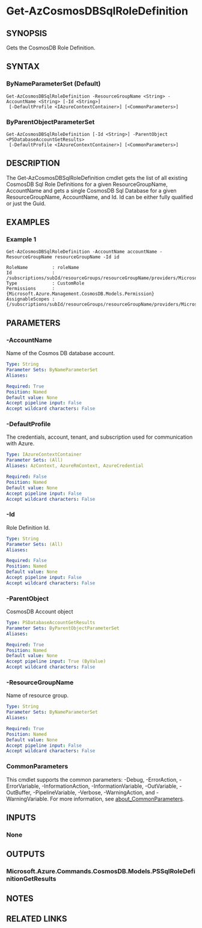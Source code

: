 ﻿---
external help file: Microsoft.Azure.PowerShell.Cmdlets.CosmosDB.dll-Help.xml
Module Name: Az.CosmosDB
online version: https://learn.microsoft.com/powershell/module/az.cosmosdb/get-azcosmosdbsqlroledefinition
schema: 2.0.0
---

# Get-AzCosmosDBSqlRoleDefinition

## SYNOPSIS
Gets the CosmosDB Role Definition.

## SYNTAX

### ByNameParameterSet (Default)
```
Get-AzCosmosDBSqlRoleDefinition -ResourceGroupName <String> -AccountName <String> [-Id <String>]
 [-DefaultProfile <IAzureContextContainer>] [<CommonParameters>]
```

### ByParentObjectParameterSet
```
Get-AzCosmosDBSqlRoleDefinition [-Id <String>] -ParentObject <PSDatabaseAccountGetResults>
 [-DefaultProfile <IAzureContextContainer>] [<CommonParameters>]
```

## DESCRIPTION
The Get-AzCosmosDBSqlRoleDefinition cmdlet gets the list of all existing CosmosDB Sql Role Definitions for a given ResourceGroupName, AccountName and gets a single CosmosDB Sql Database for a given ResourceGroupName, AccountName, and Id.
Id can be either fully qualified or just the Guid.

## EXAMPLES

### Example 1
```
Get-AzCosmosDBSqlRoleDefinition -AccountName accountName -ResourceGroupName resourceGroupName -Id id

RoleName         : roleName
Id               : /subscriptions/subId/resourceGroups/resourceGroupName/providers/Microsoft.DocumentDB/databaseAccounts/accountName/sqlRoleDefinitions/id
Type             : CustomRole
Permissions      : {Microsoft.Azure.Management.CosmosDB.Models.Permission}
AssignableScopes : {/subscriptions/subId/resourceGroups/resourceGroupName/providers/Microsoft.DocumentDB/databaseAccounts/accountName}
```

## PARAMETERS

### -AccountName
Name of the Cosmos DB database account.

```yaml
Type: String
Parameter Sets: ByNameParameterSet
Aliases:

Required: True
Position: Named
Default value: None
Accept pipeline input: False
Accept wildcard characters: False
```

### -DefaultProfile
The credentials, account, tenant, and subscription used for communication with Azure.

```yaml
Type: IAzureContextContainer
Parameter Sets: (All)
Aliases: AzContext, AzureRmContext, AzureCredential

Required: False
Position: Named
Default value: None
Accept pipeline input: False
Accept wildcard characters: False
```

### -Id
Role Definition Id.

```yaml
Type: String
Parameter Sets: (All)
Aliases:

Required: False
Position: Named
Default value: None
Accept pipeline input: False
Accept wildcard characters: False
```

### -ParentObject
CosmosDB Account object

```yaml
Type: PSDatabaseAccountGetResults
Parameter Sets: ByParentObjectParameterSet
Aliases:

Required: True
Position: Named
Default value: None
Accept pipeline input: True (ByValue)
Accept wildcard characters: False
```

### -ResourceGroupName
Name of resource group.

```yaml
Type: String
Parameter Sets: ByNameParameterSet
Aliases:

Required: True
Position: Named
Default value: None
Accept pipeline input: False
Accept wildcard characters: False
```

### CommonParameters
This cmdlet supports the common parameters: -Debug, -ErrorAction, -ErrorVariable, -InformationAction, -InformationVariable, -OutVariable, -OutBuffer, -PipelineVariable, -Verbose, -WarningAction, and -WarningVariable. For more information, see [about_CommonParameters](http://go.microsoft.com/fwlink/?LinkID=113216).

## INPUTS

### None
## OUTPUTS

### Microsoft.Azure.Commands.CosmosDB.Models.PSSqlRoleDefinitionGetResults
## NOTES

## RELATED LINKS

